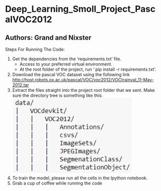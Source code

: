 # Deep_Learning_Smoll_Project_PascalVOC2012

## Authors: Grand and Nixster 

Steps For Running The Code:
1. Get the dependencies from the ‘requirements.txt’ file.
	- Access to your preferred virtual environment.
	- At the root folder of the project, run ‘ pip install -r requirements.txt’.
2. Download the pascal VOC dataset using the following link http://host.robots.ox.ac.uk/pascal/VOC/voc2012/VOCtrainval_11-May-2012.tar
3. Extract the files straight into the project root folder that we sent. Make sure the directory tree is something like this:
![](images/directree.png)
4. To train the model, please run all the cells in the Ipython notebook.
5. Grab a cup of coffee while running the code
